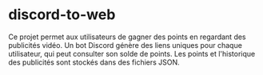 # discord-to-web
Ce projet permet aux utilisateurs de gagner des points en regardant des publicités vidéo. Un bot Discord génère des liens uniques pour chaque utilisateur, qui peut consulter son solde de points. Les points et l'historique des publicités sont stockés dans des fichiers JSON.
